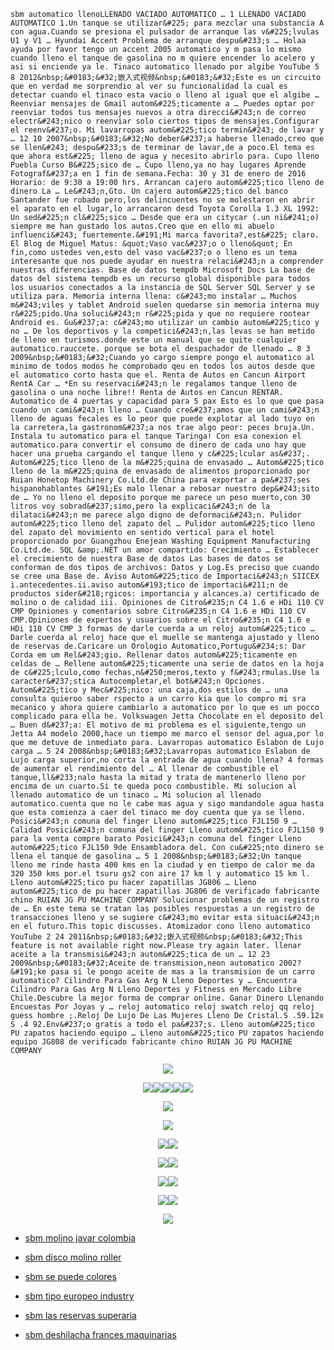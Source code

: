 
```
sbm automatico llenoLLENADO VACIADO AUTOMATICO … 1 LLENADO VACIADO AUTOMATICO 1.Un tanque se utilizar&#225; para mezclar una substancia A con agua.Cuando se presiona el pulsador de arranque las v&#225;lvulas U1 y V1 … Hyundai Accent Problema de arranque despu&#233;s … Holaa ayuda por favor tengo un accent 2005 automatico y m pasa lo mismo cuando lleno el tanque de gasolina no m quiere encender lo acelero y asi si enciende ya le. Tinaco automatico llenado por algibe YouTube 5 8 2012&nbsp;&#0183;&#32;嵌入式视频&nbsp;&#0183;&#32;Este es un circuito que en verdad me sorprendio al ver su funcionalidad la cual es detectar cuando el tinaco esta vacio o lleno al igual que el algibe … Reenviar mensajes de Gmail autom&#225;ticamente a … Puedes optar por reenviar todos tus mensajes nuevos a otra direcci&#243;n de correo electr&#243;nico o reenviar solo ciertos tipos de mensajes.Configurar el reenv&#237;o. Mi lavarropas autom&#225;tico termin&#243; de lavar y … 12 10 2007&nbsp;&#0183;&#32;No deber&#237;a haberse llenado,creo que se llen&#243; despu&#233;s de terminar de lavar,de a poco.El tema es que ahora est&#225; lleno de agua y necesito abrirlo para. Cupo lleno Puebla Curso B&#225;sico de … Cupo lleno,ya no hay lugares Aprende Fotograf&#237;a en 1 fin de semana.Fecha: 30 y 31 de enero de 2016 Horario: de 9:30 a 19:00 hrs. Arrancan cajero autom&#225;tico lleno de dinero La … Le&#243;n,Gto. Un cajero autom&#225;tico del banco Santander fue robado pero,los delincuentes no se molestaron en abrir el aparato en el lugar,lo arrancaron desd Toyota Corolla 1.3 XL 1992: Un sed&#225;n cl&#225;sico … Desde que era un citycar (.un ni&#241;o) siempre me han gustado los autos.Creo que en ello mi abuelo influenci&#243; fuertemente.&#191;Mi marca favorita?,est&#225; claro. El Blog de Miguel Matus: &quot;Vaso vac&#237;o o lleno&quot; En fin,como ustedes ven,esto del vaso vac&#237;o o lleno es un tema interesante que nos puede ayudar en nuestra relaci&#243;n a comprender nuestras diferencias. Base de datos tempdb Microsoft Docs La base de datos del sistema tempdb es un recurso global disponible para todos los usuarios conectados a la instancia de SQL Server SQL Server y se utiliza para. Memoria interna llena: c&#243;mo instalar … Muchos m&#243;viles y tablet Android suelen quedarse sin memoria interna muy r&#225;pido.Una soluci&#243;n r&#225;pida y que no requiere rootear Android es. Gu&#237;a: c&#243;mo utilizar un cambio autom&#225;tico y no … De los deportivos y la competici&#243;n,las levas se han metido de lleno en turismos.donde este un manual que se quite cualquier automatico.rauccete. porque se bota el despachador de llenado … 8 3 2009&nbsp;&#0183;&#32;Cuando yo cargo siempre pongo el automatico al minimo de todos modos he comprobado qeu en todos los autos desde que el automatico corto hasta que el. Renta de Autos en Cancun Airport RentA Car … *En su reservaci&#243;n le regalamos tanque lleno de gasolina o una noche libre!! Renta de Autos en Cancun RENTAR. Automatico de 4 puertas y capacidad para 5 pax Esto es lo que que pasa cuando un cami&#243;n lleno … Cuando cre&#237;amos que un cami&#243;n lleno de aguas fecales es lo peor que puede explotar al lado tuyo en la carretera,la gastronom&#237;a nos trae algo peor: peces bruja.Un. Instala tu automatico para el tanque Taringa! Con esa conexion el automatico.para convertir el consumo de dinero de cada uno hay que hacer una prueba cargando el tanque lleno y c&#225;lcular as&#237;. Autom&#225;tico lleno de la m&#225;quina de envasado … Autom&#225;tico lleno de la m&#225;quina de envasado de alimentos proporcionado por Ruian Honetop Machinery Co.Ltd.de China para exportar a pa&#237;ses hispanohablantes &#191;Es malo llenar a rebosar nuestro dep&#243;sito de … Yo no lleno el deposito porque me parece un peso muerto,con 30 litros voy sobrad&#237;simo,pero la explicaci&#243;n de la dilataci&#243;n me parece algo digno de deformaci&#243;n. Pulidor autom&#225;tico lleno del zapato del … Pulidor autom&#225;tico lleno del zapato del movimiento en sentido vertical para el hotel proporcionado por Guangzhou Enejean Washing Equipment Manufacturing Co.Ltd.de. SQL &amp;.NET un amor compartido: Crecimiento … Establecer el crecimiento de nuestra Base de datos Las bases de datos se conforman de dos tipos de archivos: Datos y Log.Es preciso que cuando se cree una Base de. Aviso Autom&#225;tico de Importaci&#243;n SIICEX i.antecedentes.ii.aviso autom&#193;tico de importaci&#211;n de productos sider&#218;rgicos: importancia y alcances.a) certificado de molino o de calidad iii. Opiniones de Citro&#235;n C4 1.6 e HDi 110 CV CMP Opiniones y comentarios sobre Citro&#235;n C4 1.6 e HDi 110 CV CMP.Opiniones de expertos y usuarios sobre el Citro&#235;n C4 1.6 e HDi 110 CV CMP 3 formas de darle cuerda a un reloj autom&#225;tico … Darle cuerda al reloj hace que el muelle se mantenga ajustado y lleno de reservas de.Caricare un Orologio Automatico,Portugu&#234;s: Dar Corda em um Rel&#243;gio. Rellenar datos autom&#225;ticamente en celdas de … Rellene autom&#225;ticamente una serie de datos en la hoja de c&#225;lculo,como fechas,n&#250;meros,texto y f&#243;rmulas.Use la caracter&#237;stica Autocompletar,el bot&#243;n Opciones. Autom&#225;tico y Mec&#225;nico: una caja,dos estilos de … una consulta quieroo saber rspecto a un carro kia que lo compro mi sra mecanico y ahora quiere cambiarlo a automatico por lo que es un pocco complicado para ella he. Volkswagen Jetta Chocolate en el deposito del … Buen d&#237;a: El motivo de mi problema es el siguiente,tengo un Jetta A4 modelo 2000,hace un tiempo me marco el sensor del agua,por lo que me detuve de inmediato para. Lavarropas automatico Eslabon de Lujo carga … 5 24 2008&nbsp;&#0183;&#32;Lavarropas automatico Eslabon de Lujo carga superior,no corta la entrada de agua cuando llena? 4 formas de aumentar el rendimiento del … Al llenar de combustible el tanque,ll&#233;nalo hasta la mitad y trata de mantenerlo lleno por encima de un cuarto.Si te queda poco combustible. Mi solucion al llenado automatico de un tinaco … Mi solucion al llenado automatico.cuenta que no le cabe mas agua y sigo mandandole agua hasta que esta comienza a caer del tinaco me doy cuenta que ya se lleno. Posici&#243;n comuna del finger Lleno autom&#225;tico FJL150 9 … Calidad Posici&#243;n comuna del finger Lleno autom&#225;tico FJL150 9 para la venta compre barato Posici&#243;n comuna del finger Lleno autom&#225;tico FJL150 9de Ensambladora del. Con cu&#225;nto dinero se llena el tanque de gasolina … 5 1 2008&nbsp;&#0183;&#32;Un tanque lleno me rinde hasta 400 kms en la ciudad y en tiempo de calor me da 320 350 kms por.el tsuru gs2 con aire 17 km l y automatico 15 km l. Lleno autom&#225;tico pu hacer zapatillas JG806 … Lleno autom&#225;tico de pu hacer zapatillas JG806 de verificado fabricante chino RUIAN JG PU MACHINE COMPANY Solucionar problemas de un registro de … En este tema se tratan las posibles respuestas a un registro de transacciones lleno y se sugiere c&#243;mo evitar esta situaci&#243;n en el futuro.This topic discusses. Atomizador cono lleno automatico YouTube 2 24 2011&nbsp;&#0183;&#32;嵌入式视频&nbsp;&#0183;&#32;This feature is not available right now.Please try again later. llenar aceite a la transmisi&#243;n autom&#225;tica de un … 12 23 2009&nbsp;&#0183;&#32;Aceite de transmision,neon automatico 2002? &#191;ke pasa si le pongo aceite de mas a la transmision de un carro automatico? Cilindro Para Gas Arg N Lleno Deportes y … Encuentra Cilindro Para Gas Arg N Lleno Deportes y Fitness en Mercado Libre Chile.Descubre la mejor forma de comprar online. Ganar Dinero Llenando Encuestas Por Joyas y … reloj automatico reloj swatch reloj qq reloj guess hombre ;.Reloj De Lujo De Las Mujeres Lleno De Cristal.S .59.12x S .4 92.Env&#237;o gratis a todo el pa&#237;s. Lleno autom&#225;tico PU zapatos haciendo equipo … Lleno autom&#225;tico PU zapatos haciendo equipo JG808 de verificado fabricante chino RUIAN JG PU MACHINE COMPANY 
```

<div align="center">

<a href="https://es-crusher.shibang-china.com/github&k=sbm+automatico+lleno"><img src="https://static.shibang-china.com/es/crusher/logo.jpg"></a>

<a href="https://es-crusher.shibang-china.com/github&k=sbm+automatico+lleno"><img src="https://static.shibang-china.com/es/crusher/index.jpg"></a><a href="https://es-crusher.shibang-china.com/material.htmlgithub&k=sbm+automatico+lleno"><img src="https://static.shibang-china.com/es/crusher/material.jpg"></a><a href="https://es-crusher.shibang-china.com/application.htmlgithub&k=sbm+automatico+lleno"><img src="https://static.shibang-china.com/es/crusher/application.jpg"></a><a href="https://es-crusher.shibang-china.com/aboutus.htmlgithub&k=sbm+automatico+lleno"><img src="https://static.shibang-china.com/es/crusher/aboutus.jpg"></a><a href="https://es-crusher.shibang-china.com/contact.htmlgithub&k=sbm+automatico+lleno"><img src="https://static.shibang-china.com/es/crusher/contact.jpg"></a>

<a href="https://es-crusher.shibang-china.com/github&k=sbm+automatico+lleno"><img src="https://static.shibang-china.com/es/crusher/banner.jpg"></a>

<a href="https://swt.shibang-china.com/github&k=sbm+automatico+lleno"><img src="https://static.shibang-china.com/es/crusher/text.jpg"></a>

<a href="https://swt.shibang-china.com/github&k=sbm+automatico+lleno"><img src="https://static.shibang-china.com/es/crusher/chat.jpg"></a><a href="https://es-crusher.shibang-china.com/contact.htmlgithub&k=sbm+automatico+lleno"><img src="https://static.shibang-china.com/es/crusher/message.jpg"></a>

<a href="https://es-crusher.shibang-china.com/products/pe.htmlgithub&k=sbm+automatico+lleno"><img src="https://static.shibang-china.com/es/crusher/pe.jpg"></a><a href="https://es-crusher.shibang-china.com/products/pf.htmlgithub&k=sbm+automatico+lleno"><img src="https://static.shibang-china.com/es/crusher/pf.jpg"></a>

<a href="https://es-crusher.shibang-china.com/products/hpt.htmlgithub&k=sbm+automatico+lleno"><img src="https://static.shibang-china.com/es/crusher/hpt.jpg"></a><a href="https://es-crusher.shibang-china.com/products/vsi.htmlgithub&k=sbm+automatico+lleno"><img src="https://static.shibang-china.com/es/crusher/vsi.jpg"></a>

<a href="https://es-crusher.shibang-china.com/products/klv.htmlgithub&k=sbm+automatico+lleno"><img src="https://static.shibang-china.com/es/crusher/klv.jpg"></a><a href="https://es-crusher.shibang-china.com/products/portable.htmlgithub&k=sbm+automatico+lleno"><img src="https://static.shibang-china.com/es/crusher/portable.jpg"></a>

<a href="https://swt.shibang-china.com/github&k=sbm+automatico+lleno"><img src="https://static.shibang-china.com/es/crusher/case.jpg"></a>

</div>


* [sbm molino javar colombia](sbm%20molino%20javar%20colombia.md)

* [sbm disco molino roller](sbm%20disco%20molino%20roller.md)

* [sbm se puede colores](sbm%20se%20puede%20colores.md)

* [sbm tipo europeo industry](sbm%20tipo%20europeo%20industry.md)

* [sbm las reservas superaria](sbm%20las%20reservas%20superaria.md)

* [sbm deshilacha frances maquinarias](sbm%20deshilacha%20frances%20maquinarias.md)